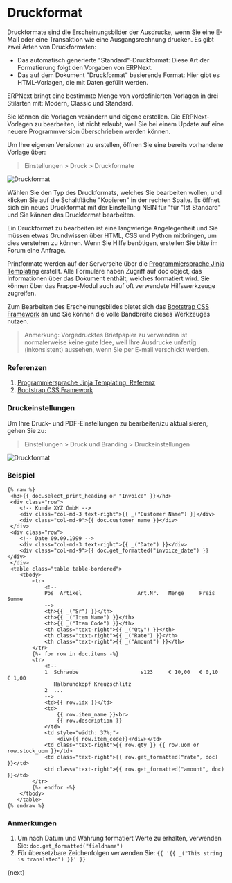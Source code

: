 <!-- add-breadcrumbs -->
# Druckformat

Druckformate sind die Erscheinungsbilder der Ausdrucke, wenn Sie eine E-Mail oder eine Transaktion wie eine Ausgangsrechnung drucken. Es gibt zwei Arten von Druckformaten:

* Das automatisch generierte "Standard"-Druckformat: Diese Art der Formatierung folgt den Vorgaben von ERPNext.
* Das auf dem Dokument "Druckformat" basierende Format: Hier gibt es HTML-Vorlagen, die  mit Daten gefüllt werden.

ERPNext bringt eine bestimmte Menge von vordefinierten Vorlagen in drei Stilarten mit: Modern, Classic und Standard.

Sie können die Vorlagen verändern und eigene erstellen. Die ERPNext-Vorlagen zu bearbeiten, ist nicht erlaubt, weil Sie bei einem Update auf eine neuere Programmversion überschrieben werden können.

Um Ihre eigenen Versionen zu erstellen, öffnen Sie eine bereits vorhandene Vorlage über:

> Einstellungen > Druck > Druckformate

![Druckformat]({{docs_base_url}}/assets/img/customize/print-settings.png)

Wählen Sie den Typ des Druckformats, welches Sie bearbeiten wollen, und klicken Sie auf die Schaltfläche "Kopieren" in der rechten Spalte. Es öffnet sich ein neues Druckformat mit der Einstellung NEIN für "für "Ist Standard" und Sie kännen das Druckformat bearbeiten.

Ein Druckformat zu bearbeiten ist eine langwierige Angelegenheit und Sie müssen etwas Grundwissen über HTML, CSS und Python mitbringen, um dies verstehen zu können. Wenn Sie Hilfe benötigen, erstellen Sie bitte im Forum eine Anfrage.

Printformate werden auf der Serverseite über die [Programmiersprache Jinja Templating](http://jinja.pocoo.org/docs/v12/templates/) erstellt. Alle Formulare haben Zugriff auf doc object, das Informationen über das Dokument enthält, welches formatiert wird. Sie können über das Frappe-Modul auch auf oft verwendete Hilfswerkzeuge zugreifen.

Zum Bearbeiten des Erscheinungsbildes bietet sich das [Bootstrap CSS Framework](http://getbootstrap.com/)  an und Sie können die volle Bandbreite dieses Werkzeuges nutzen.

> Anmerkung: Vorgedrucktes Briefpapier zu verwenden ist normalerweise keine gute Idee, weil Ihre Ausdrucke unfertig (inkonsistent) aussehen, wenn Sie per E-mail verschickt werden.

### Referenzen

1. [Programmiersprache Jinja Templating: Referenz](http://jinja.pocoo.org/docs/v12/templates/)
2. [Bootstrap CSS Framework](http://getbootstrap.com/)

### Druckeinstellungen

Um Ihre Druck- und PDF-Einstellungen zu bearbeiten/zu aktualisieren, gehen Sie zu:

> Einstellungen > Druck und Branding > Druckeinstellungen

![Druckformat]({{docs_base_url}}/assets/img/customize/print-settings.png)

### Beispiel

```jinja
{% raw %}
 <h3>{{ doc.select_print_heading or "Invoice" }}</h3>
 <div class="row">
    <!-- Kunde XYZ GmbH -->
    <div class="col-md-3 text-right">{{ _("Customer Name") }}</div>
    <div class="col-md-9">{{ doc.customer_name }}</div>
 </div>
 <div class="row">
    <!-- Date 09.09.1999 -->
    <div class="col-md-3 text-right">{{ _("Date") }}</div>
    <div class="col-md-9">{{ doc.get_formatted("invoice_date") }}</div>
 </div>
 <table class="table table-bordered">
    <tbody>
        <tr>
            <!--
            Pos  Artikel                  Art.Nr.   Menge     Preis     Summe
            -->
            <th>{{ _("Sr") }}</th>
            <th>{{ _("Item Name") }}</th>
            <th>{{ _("Item Code") }}</th>
            <th class="text-right">{{ _("Qty") }}</th>
            <th class="text-right">{{ _("Rate") }}</th>
            <th class="text-right">{{ _("Amount") }}</th>
        </tr>
        {%- for row in doc.items -%}
        <tr>
            <!--
            1  Schraube                    s123     € 10,00   € 0,10   € 1,00
               Halbrundkopf Kreuzschlitz
            2  ...
            -->
            <td>{{ row.idx }}</td>
            <td>
                {{ row.item_name }}<br>
                {{ row.description }}
            </td>
            <td style="width: 37%;">
                <div>{{ row.item_code}}</div></td>
            <td class="text-right">{{ row.qty }} {{ row.uom or row.stock_uom }}</td>
            <td class="text-right">{{ row.get_formatted("rate", doc) }}</td>
            <td class="text-right">{{ row.get_formatted("amount", doc) }}</td>
        </tr>
        {%- endfor -%}
    </tbody>
   </table>
{% endraw %}
```

### Anmerkungen

1. Um nach Datum und Währung formatiert Werte zu erhalten, verwenden Sie: `doc.get_formatted("fieldname")`
1. Für übersetzbare Zeichenfolgen verwenden Sie: `{{ '{{ _("This string is translated") }}' }}`

{next}
